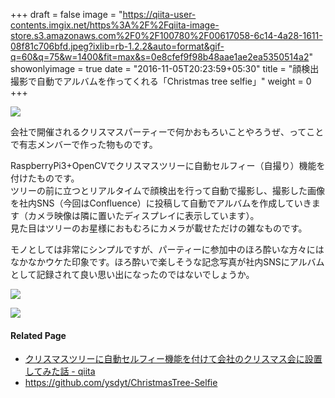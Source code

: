 +++
draft = false
image = "https://qiita-user-contents.imgix.net/https%3A%2F%2Fqiita-image-store.s3.amazonaws.com%2F0%2F100780%2F00617058-6c14-4a28-1611-08f81c706bfd.jpeg?ixlib=rb-1.2.2&auto=format&gif-q=60&q=75&w=1400&fit=max&s=0e8cfef9f98b48aae1ae2ea5350514a2"
showonlyimage = true
date = "2016-11-05T20:23:59+05:30"
title = "顔検出撮影で自動でアルバムを作ってくれる「Christmas tree selfie」"
weight = 0
+++
<!--more-->

![](https://qiita-user-contents.imgix.net/https%3A%2F%2Fqiita-image-store.s3.amazonaws.com%2F0%2F100780%2F00617058-6c14-4a28-1611-08f81c706bfd.jpeg?ixlib=rb-1.2.2&auto=format&gif-q=60&q=75&w=1400&fit=max&s=0e8cfef9f98b48aae1ae2ea5350514a2)

会社で開催されるクリスマスパーティーで何かおもろいことやろうぜ、ってことで有志メンバーで作った物ものです。

RaspberryPi3+OpenCVでクリスマスツリーに自動セルフィー（自撮り）機能を付けたものです。  
ツリーの前に立つとリアルタイムで顔検出を行って自動で撮影し、撮影した画像を社内SNS（今回はConfluence）に投稿して自動でアルバムを作成していきます（カメラ映像は隣に置いたディスプレイに表示しています）。  
見た目はツリーのお星様におもむろにカメラが載せただけの雑なものです。

モノとしては非常にシンプルですが、パーティーに参加中のほろ酔いな方々にはなかなかウケた印象です。ほろ酔いで楽しそうな記念写真が社内SNSにアルバムとして記録されて良い思い出になったのではないでしょうか。

![](https://qiita-user-contents.imgix.net/https%3A%2F%2Fqiita-image-store.s3.amazonaws.com%2F0%2F100780%2Fd81db23c-b6a1-6a5f-bd69-53f2877777f7.jpeg?ixlib=rb-1.2.2&auto=format&gif-q=60&q=75&w=1400&fit=max&s=fadd72bafd7554afd4d6eb7e04daa05a)

![](https://qiita-user-contents.imgix.net/https%3A%2F%2Fqiita-image-store.s3.amazonaws.com%2F0%2F100780%2F7faf7530-cf29-65bb-cc7e-deaa0fdd4443.jpeg?ixlib=rb-1.2.2&auto=format&gif-q=60&q=75&w=1400&fit=max&s=a93da290d3b66d3c66f3e2ef0074581d)

#### Related Page
- [クリスマスツリーに自動セルフィー機能を付けて会社のクリスマス会に設置してみた話 - qiita](https://qiita.com/ysdyt/items/1c92d70db3cfb03cc02c)
- https://github.com/ysdyt/ChristmasTree-Selfie

